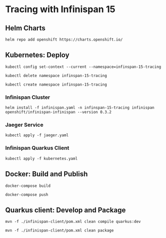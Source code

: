 # Tracing with Infinispan 15

## Helm Charts

```
helm repo add openshift https://charts.openshift.io/
```

## Kubernetes: Deploy

``` shell
kubectl config set-context --current --namespace=infinspan-15-tracing
```

``` shell
kubectl delete namespace infinspan-15-tracing
```

``` shell
kubectl create namespace infinspan-15-tracing
```

### Infinispan Cluster

``` shell
helm install -f infinispan.yaml -n infinspan-15-tracing infinispan openshift/infinispan-infinispan --version 0.3.2
```

### Jaeger Service

``` shell
kubectl apply -f jaeger.yaml
```

### Infinispan Quarkus Client

``` shell
kubectl apply -f kubernetes.yaml
```

## Docker: Build and Publish

``` shell
docker-compose build
```

``` shell
docker-compose push
```

## Quarkus client: Develop and Package

``` shell
mvn -f ./infinispan-client/pom.xml clean compile quarkus:dev
```

``` shell
mvn -f ./infinispan-client/pom.xml clean package
```